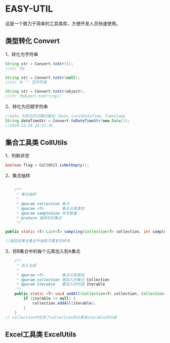 # EASY-UTIL 
这是一个致力于简单的工具类库，方便开发人员快速使用。
## 类型转化 Convert

1、转化为字符串

```java
String str = Convert.toStr(1);
//str 为1

String str = Convert.toStr(null);
//str 为 "" 空字符串

String str = Convert.toStr(object);
//str 为object.toString()
```

2、转化为日期字符串

```java
//date 为常见的日期对象如：Date、LocalDateTime、TimeStamp
String dateTimeStr = Convert.toDateTimeStr(new Date());
//2024-12-18 23:57:36

```

## 集合工具类 CollUtils

1、判断非空

```java
boolean flag = CollUtil.isNotEmpty();
```

2、集合抽样

```java

    /**
     * 集合抽样
     *
     * @param collection 集合
     * @param <T>        集合元素类型
     * @param sampleSize 样本数量
     * @return 抽样后的集合
     */

public static <T> List<T> sampling(Collection<T> collection, int sampleSize);

//返回结果从集合中抽取不重复的样本
```

3、将B集合中的每个元素加入到A集合

```java
    /**
     * 加入全部
     *
     * @param <T>        集合元素类型
     * @param collection 被加入的集合 Collection
     * @param iterable   要加入的内容 Iterable
     */
    public static <T> void addAll(Collection<T> collection, Collection<T> iterable) {
        if (iterable != null) {
            collection.addAll(iterable);
        }
    }
// collection中包含了collection的元素和iterable的元素
```

## Excel工具类 ExcelUtils

